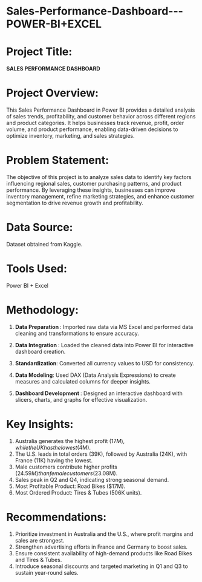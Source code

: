 # Sales-Performance-Dashboard---POWER-BI+EXCEL

# Project Title:
<B> SALES PERFORMANCE DASHBOARD </B>

# Project Overview:
This Sales Performance Dashboard in Power BI provides a detailed analysis of sales trends, profitability, and customer behavior across different regions and product categories. It helps businesses track revenue, profit, order volume, and product performance, enabling data-driven decisions to optimize inventory, marketing, and sales strategies.

# Problem Statement:
The objective of this project is to analyze sales data to identify key factors influencing regional sales, customer purchasing patterns, and product performance. By leveraging these insights, businesses can improve inventory management, refine marketing strategies, and enhance customer segmentation to drive revenue growth and profitability.

# Data Source:
Dataset obtained from Kaggle.

# Tools Used:
Power BI + Excel

# Methodology:
1. <B> Data Preparation </B>: Imported raw data via MS Excel and performed data cleaning and transformations to ensure accuracy.

2. <B>Data Integration </B>: Loaded the cleaned data into Power BI for interactive dashboard creation.
3. <B>Standardization</B>: Converted all currency values to USD for consistency.
4. <B> Data Modeling</B>: Used DAX (Data Analysis Expressions) to create measures and calculated columns for deeper insights.
5. <B>Dashboard Development </B>: Designed an interactive dashboard with slicers, charts, and graphs for effective visualization.
# Key Insights:
1. Australia generates the highest profit ($17M), while the UK has the lowest ($4M).
2. The U.S. leads in total orders (39K), followed by Australia (24K), with France (11K) having the lowest.
3. Male customers contribute higher profits ($24.59M) than female customers ($23.08M).
4. Sales peak in Q2 and Q4, indicating strong seasonal demand.
5. Most Profitable Product: Road Bikes ($17M).
6. Most Ordered Product: Tires & Tubes (506K units).
# Recommendations:
1. Prioritize investment in Australia and the U.S., where profit margins and sales are strongest.
2. Strengthen advertising efforts in France and Germany to boost sales.
3. Ensure consistent availability of high-demand products like Road Bikes and Tires & Tubes.
4. Introduce seasonal discounts and targeted marketing in Q1 and Q3 to sustain year-round sales.


